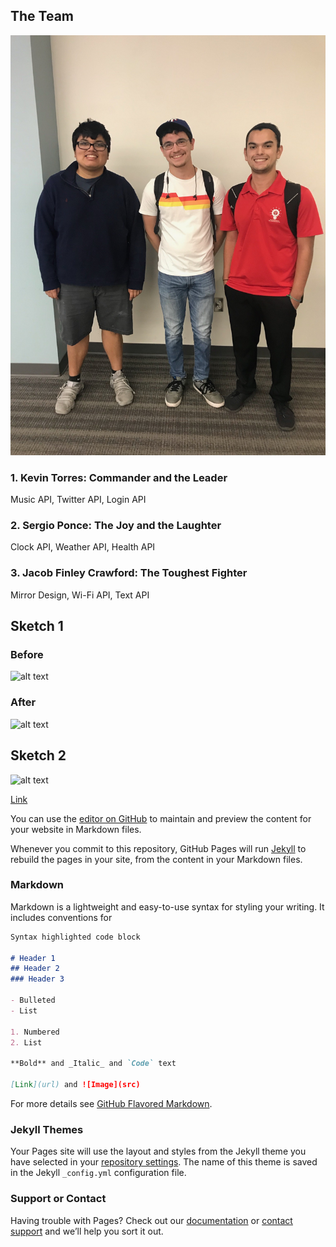 ## The Team
![alt text](https://raw.githubusercontent.com/SapphireLion/p1.21/master/GroupPhoto.JPG)

### 1. Kevin Torres: Commander and the Leader
Music API, Twitter API, Login API
### 2. Sergio Ponce: The Joy and the Laughter
Clock API, Weather API, Health API
### 3. Jacob Finley Crawford: The Toughest Fighter
Mirror Design, Wi-Fi API, Text API
## Sketch 1
### Before
![alt text](https://raw.githubusercontent.com/SapphireLion/p1.21/master/sketch2.png)

### After
![alt text](https://raw.githubusercontent.com/SapphireLion/p1.21/master/sketch1.png)

## Sketch 2
![alt text](https://raw.githubusercontent.com/SapphireLion/p1.21/master/sketch3.jpg)

[Link](file:///C:/Users/mobiu/Documents/Projects/JavaScript/MirrorForce/index.html)


You can use the [editor on GitHub](https://github.com/SapphireLion/p1.21/edit/master/index.md) to maintain and preview the content for your website in Markdown files.

Whenever you commit to this repository, GitHub Pages will run [Jekyll](https://jekyllrb.com/) to rebuild the pages in your site, from the content in your Markdown files.

### Markdown

Markdown is a lightweight and easy-to-use syntax for styling your writing. It includes conventions for

```markdown
Syntax highlighted code block

# Header 1
## Header 2
### Header 3

- Bulleted
- List

1. Numbered
2. List

**Bold** and _Italic_ and `Code` text

[Link](url) and ![Image](src)
```

For more details see [GitHub Flavored Markdown](https://guides.github.com/features/mastering-markdown/).

### Jekyll Themes

Your Pages site will use the layout and styles from the Jekyll theme you have selected in your [repository settings](https://github.com/SapphireLion/p1.21/settings). The name of this theme is saved in the Jekyll `_config.yml` configuration file.

### Support or Contact

Having trouble with Pages? Check out our [documentation](https://help.github.com/categories/github-pages-basics/) or [contact support](https://github.com/contact) and we’ll help you sort it out.
